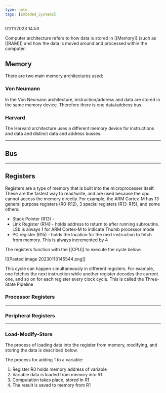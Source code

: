 ```yaml
---
type: note
tags: [Embeded_Systems]
---
```

01/11/2023 14:53

   

Computer architecture refers to how data is stored in [[Memory]] (such as [[RAM]]) and how the data is moved around and processed within the computer. 

## Memory
There are two main memory architectures used:

### Von Neumann
In the Von Neumann architecture, instruction/address and data are stored in the same memory device. Therefore there is one data/address bus 

### Harvard
The Harvard architecture uses a different memory device for instructions and data and distinct data and address busses.

---

## Bus



---

## Registers
Registers are a type of memory that is built into the microprocesser itself. These are the fastest way to read/write, and are used because the cpu cannot access the memory directly. For example, the ARM Cortex-M has 13 general purpose registers (R0-R12), 3 special registers (R13-R15), and some others:

- Stack Pointer (R13) -
- Link Register (R14) - holds address to return to after running subroutine. LSb is always 1 for ARM Cortex-M to indicate Thumb processor mode 
- PC register (R15) - holds the location for the next instruction to fetch from memory. This is always incremented by 4

The registers function with the [[CPU]] to execute the cycle below:

![[Pasted image 20230113145544.png]]

This cycle can happen simultaneously in different registers. For example, one fetches the next instruction while another register decodes the current one, and so on for each register every clock cycle. This is called the Three-State Pipeline

### Processor Registers



---

### Peripheral Registers



---

### Load-Modify-Store
The process of loading data into the register from memory, modifying, and storing the data is described below.

The process for adding 1 to a variable:
1. Register R0 holds memory address of variable
2. Variable data is loaded from memory into R1.
3. Computation takes place, stored in R1
4. The result is saved to memory from R1